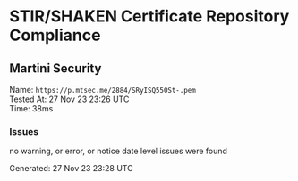 # STIR/SHAKEN Certificate Repository Compliance

## Martini Security

Name: `https://p.mtsec.me/2884/SRyISQ550St-.pem`\
Tested At: 27 Nov 23 23:26 UTC\
Time: 38ms

### Issues

no warning, or error, or notice date level issues were found

Generated: 27 Nov 23 23:28 UTC